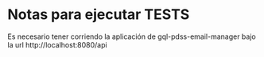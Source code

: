 # Notas para ejecutar TESTS

Es necesario tener corriendo la aplicación de gql-pdss-email-manager bajo la url http://localhost:8080/api